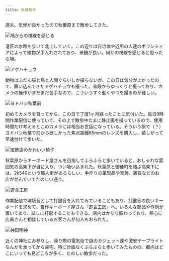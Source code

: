```yaml
---
title: 秋葉散歩
---
```

週末、気候が良かったので秋葉原まで散歩してきた。

![](https://lh5.googleusercontent.com/MdpKb-a-G-3svkeLpjNZR2gKGTn_Akt1wM_eeldtiTGmiHerRIyJoUS04tE6_-J8L52z_RyxAfIx2dLB1A3mzzftW5r8pdsvthZFeZDJTthjyGNyNPioqI12Sxx3IxAOzGyS_VEQXCiLXMCfwSyl3ig "鳩からの視線を感じる")

港区の水路を歩いて北上していく。この辺りは自治体や近所の人達のボランティアによって植物が手入れされており、景観が良い。何かの視線を感じると思ったら鳩。

![](https://lh6.googleusercontent.com/48KcffQ29ce-YKZ5d-Nde5LtrSsQsOitn396RNEaPbVq_lgahq9DfFBpWTnw6fN8jW5Sl-kaKx0rJpVLw8c7mgn0GPZqZa0IOJ96DTaU6yDzTOGyyPRcFzCFKgZrpVlW_Os5h3fMbA2Q3jWI_zNAu40 "アゲハチョウ")

動物はふだん猫と鳥と人間ぐらいしか撮らないが、この日は気分がよかったので、舞い込んできたアゲハチョウも撮った。普段からゆっくりと撮っており、カメラの操作がまだまだ苦手なので、こういうすぐ動くやつを撮るのが難しい。

![](https://lh5.googleusercontent.com/2kTEgsob_3Pzt6u3OF1dx3ibgnkrpCf5VrRT8KS38jVDuaohebAew16siEwidcmAl78SAd-jhFQcHXBGy-unUGL7kl59X0PpEOlibaiakjHo8hFX82cNV_YOJUjEtN7QW6DA9yK1w4iBePPkRQExAiE "ヨドバシ秋葉前")

初めてカメラを買ってから、この日で丁度1ヶ月経ったことに気付いた。毎日9時間作業配信に使っていて、その上で散歩中たまに静止画を撮っているので、使用時間だけ考えるとこのカメラには相当お世話になっている。そういう訳で（？）ヨドバシ秋葉で前から欲しかった焦点距離85mmのレンズを購入し、嬉しがって早速付けて歩いた。

![](https://lh5.googleusercontent.com/JLXvPDFBHoFSJJ4hqBKc0ArnTLOeo6nbEXQTAiT-30sKFhBFX50-6gcutir_loA3E0-sCC_BKip1cuH3FAt-S_RVJ4bIB_-GHBIoUU5MvNuR8SFwZvI1BbwwxrHs7qRljY6NCxnNoP9yWkba9wkmkpI "宝飾店のかわいい椅子")

秋葉原からキーボード屋さんを目指してふらふらと歩いていると、おしゃれな雰囲気の高架下が目に入り、つい吸い込まれた。秋葉原と御徒町を結ぶ高架下には、2k540という職人街があるらしい。手作りの革製品や宝飾、雑貨などのお店が並んでいてたのしい通り。

![](https://lh4.googleusercontent.com/3LxuclzrbO5t4STB47n0aAhrC0su7AUAILZiKFUMvKxPP_-9RRZ9ALErYy2xb7RPJMDsCdNBOzam78CMOrof5PLIR9eTD-OpCarsN-SpWtyXTkO2VwXkwYaF26bVPX3VyVIXKBW8UKgI_R9ahNVLxsE "遊舎工房")

作業配信で環境音として打鍵音を入れてみていることもあり、打鍵音の良いキーボードを求めて、自作キーボード屋さん『[遊舎工房](https://yushakobo.jp/)』へ。いろんな部品や作例が置いてあり、試しに打鍵することもできる。店内はかなり賑わっており、熱心に店員さんと相談しているお客さんが何人もおられた。

![](https://lh4.googleusercontent.com/M3UczJk6dxjtOJ3U43SjPrpn9iqYsGMwBgMMi5n-8ZfS0GZQ3WnTOhwmeTOCHBOLaboavsQ9lek8fLYFr-2z-ttDFgE3i_82038hvli-x77beW_W29PpTiipqX8sSL6N1r4zluPVHiw5MgaMZQJtj8s "神田明神")

近くの神社にお参りし、帰り際の電気街で謎のガジェット達や激安テープライトなんかを漁ってから帰宅。特に計画なくぶらぶらと歩いてみたものの、都内はどこにいっても見どころが多く、たのしい散歩だった。
